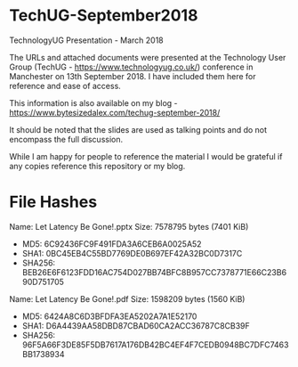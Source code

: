 # TechUG-September2018
TechnologyUG Presentation - March 2018

The URLs and attached documents were presented at the Technology User Group (TechUG - https://www.technologyug.co.uk/) conference in Manchester on 13th September 2018. I have included them here for reference and ease of access.

This information is also available on my blog - https://www.bytesizedalex.com/techug-september-2018/

It should be noted that the slides are used as talking points and do not encompass the full discussion.

While I am happy for people to reference the material I would be grateful if any copies reference this repository or my blog.

# File Hashes

Name: Let Latency Be Gone!.pptx
Size: 7578795 bytes (7401 KiB)

* MD5: 6C92436FC9F491FDA3A6CEB6A0025A52
* SHA1: 0BC45EB4C55BD7769DE0B697EF42A32BC0D7317C
* SHA256: BEB26E6F6123FDD16AC754D027BB74BFC8B957CC7378771E66C23B690D751705

Name: Let Latency Be Gone!.pdf
Size: 1598209 bytes (1560 KiB)

* MD5: 6424A8C6D3BFDFA3EA5202A7A1E52170
* SHA1: D6A4439AA58DBD87CBAD60CA2ACC36787C8CB39F
* SHA256: 96F5A66F3DE85F5DB7617A176DB42BC4EF4F7CEDB0948BC7DFC7463BB1738934



